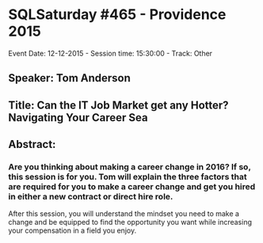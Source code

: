 # SQLSaturday #465 - Providence 2015
Event Date: 12-12-2015 - Session time: 15:30:00 - Track: Other
## Speaker: Tom Anderson
## Title: Can the IT Job Market get any Hotter?  Navigating Your Career Sea
## Abstract:
### Are you thinking about making a career change in 2016?  If so, this session is for you.  Tom will explain the three factors that are required for you to make a career change and get you hired in either a new contract or direct hire role.  

After this session, you will understand the mindset you need to make a change and be equipped to find the opportunity you want while increasing your compensation in a field you enjoy.  

